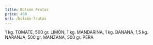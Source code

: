 ```yaml
---
title: Bolsón Frutas
price: 450
url: /bolsón-frutas
---
```

1 kg. TOMATE, 500 gr. LIMÓN, 1 kg. MANDARINA, 1 kg. BANANA, 1,5 kg. NARANJA, 500 gr. MANZANA, 500 gr. PERA